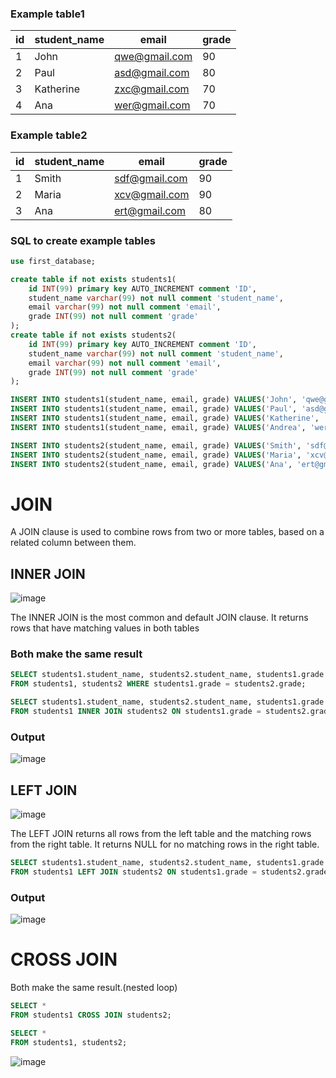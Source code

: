 ### Example table1
|id|student_name|email|grade|
|---|---|---|---|
|1|John|qwe@gmail.com|90|
|2|Paul|asd@gmail.com|80|
|3|Katherine|zxc@gmail.com|70|
|4|Ana|wer@gmail.com|70|

### Example table2
|id|student_name|email|grade|
|---|---|---|---|
|1|Smith|sdf@gmail.com|90|
|2|Maria|xcv@gmail.com|90|
|3|Ana|ert@gmail.com|80|

### SQL to create example tables
~~~sql
use first_database;

create table if not exists students1(
    id INT(99) primary key AUTO_INCREMENT comment 'ID',
    student_name varchar(99) not null comment 'student_name',
    email varchar(99) not null comment 'email',
    grade INT(99) not null comment 'grade'
);
create table if not exists students2(
    id INT(99) primary key AUTO_INCREMENT comment 'ID',
    student_name varchar(99) not null comment 'student_name',
    email varchar(99) not null comment 'email',
    grade INT(99) not null comment 'grade'
);

INSERT INTO students1(student_name, email, grade) VALUES('John', 'qwe@gmail.com', '90');
INSERT INTO students1(student_name, email, grade) VALUES('Paul', 'asd@gmail.com', '80');
INSERT INTO students1(student_name, email, grade) VALUES('Katherine', 'zxc@gmail.com', '70');
INSERT INTO students1(student_name, email, grade) VALUES('Andrea', 'wer@gmail.com', '70');

INSERT INTO students2(student_name, email, grade) VALUES('Smith', 'sdf@gmail.com', '90');
INSERT INTO students2(student_name, email, grade) VALUES('Maria', 'xcv@gmail.com', '90');
INSERT INTO students2(student_name, email, grade) VALUES('Ana', 'ert@gmail.com', '80');
~~~
# JOIN
A JOIN clause is used to combine rows from two or more tables, based on a related column between them.
## INNER JOIN
![image](https://user-images.githubusercontent.com/67142421/191418502-b67d9c97-f6c1-41a0-8866-65ef27344f9d.png)

The INNER JOIN is the most common and default JOIN clause. It returns rows that have matching values in both tables

### Both make the same result
~~~sql
SELECT students1.student_name, students2.student_name, students1.grade
FROM students1, students2 WHERE students1.grade = students2.grade;
~~~
~~~sql
SELECT students1.student_name, students2.student_name, students1.grade
FROM students1 INNER JOIN students2 ON students1.grade = students2.grade;
~~~
### Output
![image](https://user-images.githubusercontent.com/67142421/177883594-b714df59-1b5b-4a9e-9e91-76fbfa5aaafe.png)

## LEFT JOIN
![image](https://user-images.githubusercontent.com/67142421/177880429-7f2cd5a9-a9ed-42ad-8049-50ea628dede2.png)

The LEFT JOIN returns all rows from the left table and the matching rows from the right table. It returns NULL for no matching rows in the right table.

~~~sql
SELECT students1.student_name, students2.student_name, students1.grade
FROM students1 LEFT JOIN students2 ON students1.grade = students2.grade;
~~~~

### Output
![image](https://user-images.githubusercontent.com/67142421/177883665-33dc874d-0ca8-47eb-9c6e-83642080dc41.png)

# CROSS JOIN
Both make the same result.(nested loop)
~~~sql
SELECT *
FROM students1 CROSS JOIN students2;
~~~
~~~sql
SELECT *
FROM students1, students2;
~~~
![image](https://user-images.githubusercontent.com/67142421/194015392-b0b5b21d-696e-4749-bcda-ad29226d5e28.png)
